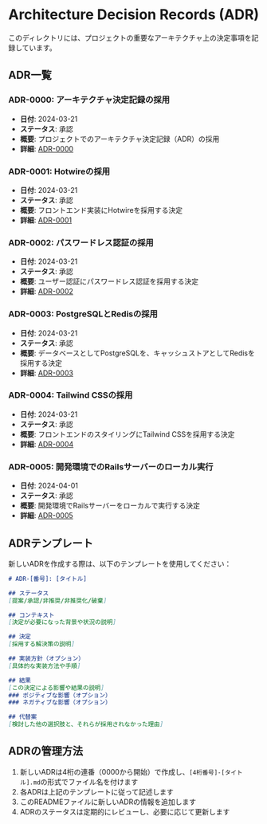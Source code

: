 # Architecture Decision Records (ADR)

このディレクトリには、プロジェクトの重要なアーキテクチャ上の決定事項を記録しています。

## ADR一覧

### ADR-0000: アーキテクチャ決定記録の採用
- **日付**: 2024-03-21
- **ステータス**: 承認
- **概要**: プロジェクトでのアーキテクチャ決定記録（ADR）の採用
- **詳細**: [ADR-0000](./0000-use-architecture-decision-records.md)

### ADR-0001: Hotwireの採用
- **日付**: 2024-03-21
- **ステータス**: 承認
- **概要**: フロントエンド実装にHotwireを採用する決定
- **詳細**: [ADR-0001](./0001-use-hotwire-for-frontend.md)

### ADR-0002: パスワードレス認証の採用
- **日付**: 2024-03-21
- **ステータス**: 承認
- **概要**: ユーザー認証にパスワードレス認証を採用する決定
- **詳細**: [ADR-0002](./0002-use-passwordless-authentication.md)

### ADR-0003: PostgreSQLとRedisの採用
- **日付**: 2024-03-21
- **ステータス**: 承認
- **概要**: データベースとしてPostgreSQLを、キャッシュストアとしてRedisを採用する決定
- **詳細**: [ADR-0003](./0003-use-postgresql-with-redis.md)

### ADR-0004: Tailwind CSSの採用
- **日付**: 2024-03-21
- **ステータス**: 承認
- **概要**: フロントエンドのスタイリングにTailwind CSSを採用する決定
- **詳細**: [ADR-0004](./0004-tailwind-css-adoption.md)

### ADR-0005: 開発環境でのRailsサーバーのローカル実行
- **日付**: 2024-04-01
- **ステータス**: 承認
- **概要**: 開発環境でRailsサーバーをローカルで実行する決定
- **詳細**: [ADR-0005](./0005-local-rails-server.md)

## ADRテンプレート

新しいADRを作成する際は、以下のテンプレートを使用してください：

```markdown
# ADR-[番号]: [タイトル]

## ステータス
[提案/承認/非推奨/非推奨化/破棄]

## コンテキスト
[決定が必要になった背景や状況の説明]

## 決定
[採用する解決策の説明]

## 実装方針（オプション）
[具体的な実装方法や手順]

## 結果
[この決定による影響や結果の説明]
### ポジティブな影響（オプション）
### ネガティブな影響（オプション）

## 代替案
[検討した他の選択肢と、それらが採用されなかった理由]
```

## ADRの管理方法

1. 新しいADRは4桁の連番（0000から開始）で作成し、`[4桁番号]-[タイトル].md`の形式でファイル名を付けます
2. 各ADRは上記のテンプレートに従って記述します
3. このREADMEファイルに新しいADRの情報を追加します
4. ADRのステータスは定期的にレビューし、必要に応じて更新します 